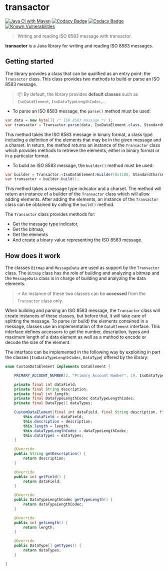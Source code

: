 # transactor

[![Java CI with Maven](https://github.com/cyrilschumacher/transactor/actions/workflows/maven.yml/badge.svg)](https://github.com/cyrilschumacher/transactor/actions/workflows/maven.yml)
[![Codacy Badge](https://app.codacy.com/project/badge/Coverage/278c72bf99fc4d55bf7b59519b81987b)](https://www.codacy.com/gh/cyrilschumacher/transactor/dashboard?utm_source=github.com&utm_medium=referral&utm_content=cyrilschumacher/transactor&utm_campaign=Badge_Coverage)
[![Codacy Badge](https://app.codacy.com/project/badge/Grade/278c72bf99fc4d55bf7b59519b81987b)](https://www.codacy.com/gh/cyrilschumacher/transactor/dashboard?utm_source=github.com&amp;utm_medium=referral&amp;utm_content=cyrilschumacher/transactor&amp;utm_campaign=Badge_Grade)
[![Known Vulnerabilities](https://snyk.io/test/github/cyrilschumacher/transactor/badge.svg)](http://snyk.io/test/github/cyrilschumacher/transactor)


> Writing and reading ISO 8583 message with transactor.

**transactor** is a Java library for writing and reading ISO 8583 messages.

## Getting started

The library provides a class that can be qualified as an entry point: the `Transactor` class. This class provides 
two methods to build or parse an ISO 8583 message.

> 📦 By default, the library provides **default classes** such as `IsoDataElement`, `IsoDataTypeLengthCodec`,...

* To parse an ISO 8583 message, the `parse()` method must be used:

```java
var data = new byte[]{ /* ISO 8583 message */ };
var transactor = Transactor.parse(data, IsoDataElement.class, StandardCharsets.US_ASCII);
```

This method takes the ISO 8583 message in binary format, a class type including a definition of the elements that may 
be in the given message and a charset. In return, the method returns an instance of the `Transactor` class which 
provides methods to retrieve the elements, either in binary format or in a particular format.

* To build an ISO 8583 message, the `builder()` method must be used:

```java
var builder = Transactor.<IsoDataElement>builder(0x1100, StandardCharsets.US_ASCII);
var transactor = builder.build();
```

This method takes a message type indicator and a charset. The method will return an instance of a builder of the 
`Transactor` class which will allow adding elements. After adding the elements, an instance of the `Transactor` 
class can be obtained by calling the `build()` method.

The `Transactor` class provides methods for:

  * Get the message type indicator,
  * Get the bitmap,
  * Get the elements
  * And create a binary value representing the ISO 8583 message.

## How does it work

The classes `Bitmap` and `MessageData` are used as support by the `Transactor` class. The `Bitmap` class has the role
of building and analyzing a bitmap and the `MessageData` class is in charge of building and analyzing the data elements.

> ⚡ An instance of these two classes can be **accessed** from the `Transactor` class only.

When building and parsing an ISO 8583 message, the `Transactor` class will create instances of these classes, 
but before that, it will take care of splitting the message. To parse (or build) the elements contained in a message,
classes use an implementation of the `DataElement` interface. This interface defines accessors to get the number, 
description, types and maximum length of a data element as well as a method to encode or decode the size of the element.

The interface can be implemented in the following way by exploiting in part the classes
(`IsoDataTypeLengthCodec`, `DataType`) offered by the library:

```java
enum CustomDataElement implements DataElement {

    PRIMARY_ACCOUNT_NUMBER(2, "Primary Account Number", 19, IsoDataTypeLengthCodec.VARIABLE, DataType.NUMERIC);

    private final int dataField;
    private final String description;
    private final int length;
    private final DataTypeLengthCodec dataTypeLengthCodec;
    private final DataType[] dataTypes;

    CustomDataElement(final int dataField, final String description, final int length, final DataTypeLengthCodec dataTypeLengthCodec, final DataType... dataTypes) {
        this.dataField = dataField;
        this.description = description;
        this.length = length;
        this.dataTypeLengthCodec = dataTypeLengthCodec;
        this.dataTypes = dataTypes;
    }

    @Override
    public String getDescription() {
        return description;
    }

    @Override
    public int getField() {
        return dataField;
    }

    @Override
    public DataTypeLengthCodec getTypeLength() {
        return dataTypeLengthCodec;
    }

    @Override
    public int getLength() {
        return length;
    }

    @Override
    public DataType[] getTypes() {
        return dataTypes;
    }

}
```